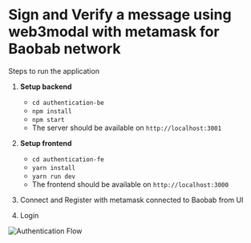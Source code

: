 # Sign and Verify a message using web3modal with metamask for Baobab network

Steps to run the application

1. **Setup backend**
    - `cd authentication-be`
    - `npm install`
    - `npm start`
    -  The server should be available on `http://localhost:3001`
	
2. **Setup frontend**
    - `cd authentication-fe`
    - `yarn install`
    - `yarn run dev`
    - The frontend should be available on `http://localhost:3000`
3. Connect and Register with metamask connected to Baobab from UI
4. Login

![Authentication Flow](https://github.com/klaytn/klaytn-dapp-kit/blob/main/docs/authentication_flow.png?raw=true)
